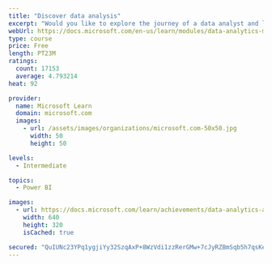 ```yaml
---
title: "Discover data analysis"
excerpt: "Would you like to explore the journey of a data analyst and learn how a data analyst tells a story with data? In this module, you will explore the different roles in data and learn the different tasks of a data analyst."
webUrl: https://docs.microsoft.com/en-us/learn/modules/data-analytics-microsoft/
type: course
price: Free
length: PT23M
ratings:
  count: 17153
  average: 4.793214
heat: 92

provider:
  name: Microsoft Learn
  domain: microsoft.com
  images:
    - url: /assets/images/organizations/microsoft.com-50x50.jpg
      width: 50
      height: 50

levels:
  - Intermediate

topics:
  - Power BI

images:
  - url: https://docs.microsoft.com/learn/achievements/data-analytics-and-microsoft-social.png
    width: 640
    height: 320
    isCached: true

secured: "QuIUNc23YPq1ygjiYy32SzqAxP+8WzVdi1zzRerGMw+7cJyRZBmSqb5h7qsKe4AyeIB0at+1ma6psfUuIoqHQV+VcQcNGO9FQVRMRznB/BhTT4VAFWsGYXS+CH3SF74OTPMxoAqP2SDQ/sgD7JStGistpUnrp44h8/a+JTrF1kirLCZcCUJmsJYIKcQAtE78NHwI15wlY93L5tUw09vKRBU77uvHzPPoMg7LQVxYDaU2QqJV2QJK9OJ2fu8tn9J5cPW75CJUc149ryLY3w3nLPftXNT1uJw5Q/gqByZK2hZgHBw9L81plCzlBbJ4FgXcN9ecX8/6iFN2U9XjXCSwYH0h1NsQcb24KRkcHMHXhv8ZyAiRwGNoedTyshQrOCNIEGKUfFv8xWivOEoKiRppABxDaQ9UruEc521khfxPPJ64zxCrTtdUraeYRUJYJfr+;ucI0NGprmrk9Tgi4btwggw=="
---
```


